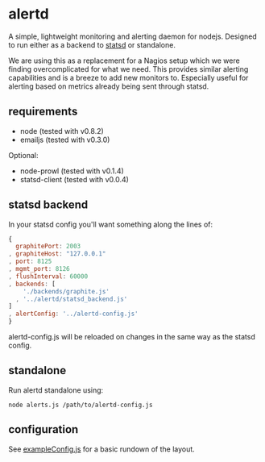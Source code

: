 alertd
======

A simple, lightweight monitoring and alerting daemon for nodejs. Designed to run either as a backend to [statsd](https://github.com/etsy/statsd) or standalone.

We are using this as a replacement for a Nagios setup which we were finding overcomplicated for what we need. This provides similar alerting capabilities and
is a breeze to add new monitors to. Especially useful for alerting based on metrics already being sent through statsd.

requirements
------------

* node (tested with v0.8.2)
* emailjs (tested with v0.3.0)

Optional:

* node-prowl (tested with v0.1.4)
* statsd-client (tested with v0.0.4)

statsd backend
--------------

In your statsd config you'll want something along the lines of:

```js
{
  graphitePort: 2003
, graphiteHost: "127.0.0.1"
, port: 8125
, mgmt_port: 8126
, flushInterval: 60000
, backends: [
	'./backends/graphite.js'
  , '../alertd/statsd_backend.js'
]
, alertConfig: '../alertd-config.js'
}
```

alertd-config.js will be reloaded on changes in the same way as the statsd config.

standalone
---------

Run alertd standalone using:

    node alerts.js /path/to/alertd-config.js

configuration
-----------

See [exampleConfig.js](https://github.com/cuttlefish-uk/alertd/blob/master/exampleConfig.js) for a basic rundown of the layout.

